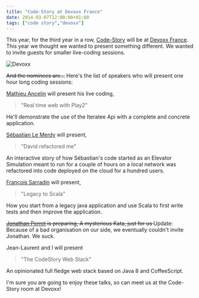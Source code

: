 ```yaml
---
title: "Code-Story at Devoxx France"
date: 2014-03-07T12:00:00+01:00
tags: ["code story","devoxx"]
---
```


This year, for the third year in a row, <a href="http://www.code-story.net/blog/">Code-Story</a> will be at <a href="http://www.devoxx.fr/">Devoxx France</a>. This year we thought we wanted to present something different. We wanted to invite guests for smaller live-coding sessions.

![Devoxx](/images/devoxx_fr_2014_banniere.png#center)

<del datetime="2014-03-05T11:01:17+00:00">And the nominees are...</del> Here's the list of speakers who will present one hour long coding sessions:

<a href="https://twitter.com/@TrevorReznik">Mathieu Ancelin</a> will present his live coding,

<blockquote>
  "Real time web with Play2"
</blockquote>

He'll demonstrate the use of the Iteratee Api with a complete and concrete application.

<a href="https://twitter.com/@seblm">Sébastian Le Merdy</a> will present,

<blockquote>
  "David refactored me"
</blockquote>

An interactive story of how Sébastian's code started as an Elevator Simulation meant to run for a couple of hours on a local network was refactored into code deployed on the cloud for a hundred users.

<a href="https://twitter.com/@fsarradin">François Sarradin</a> will present,

<blockquote>
  "Legacy to Scala"
</blockquote>

How you start from a legacy java application and use Scala to first write tests and then improve the application.

<del datetime="2014-03-11T09:09:44+00:00"><a href="https://twitter.com/jonathanperret">Jonathan Perret</a> is preparing, A mysterious Kata, just for us </del> Update: Because of a bad organisation on our side, we eventually couldn't invite Jonathan. We suck.

Jean-Laurent and I will present

<blockquote>
  "The CodeStory Web Stack"
</blockquote>

An opinionated full fledge web stack based on Java 8 and CoffeeScript.

I'm sure you are going to enjoy these talks, so can meet us at the Code-Story room at Devoxx!
